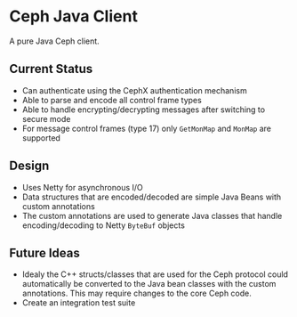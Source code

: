 # Ceph Java Client

A pure Java Ceph client.

## Current Status

* Can authenticate using the CephX authentication mechanism
* Able to parse and encode all control frame types
* Able to handle encrypting/decrypting messages after switching to
secure mode
* For message control frames (type 17) only `GetMonMap` and
`MonMap` are supported

## Design

* Uses Netty for asynchronous I/O
* Data structures that are encoded/decoded are simple Java Beans
with custom annotations
* The custom annotations are used to generate Java classes that
handle encoding/decoding to Netty `ByteBuf` objects

## Future Ideas

* Idealy the C++ structs/classes that are used for the Ceph protocol
could automatically be converted to the Java bean classes with the
custom annotations. This may require changes to the core Ceph code.
* Create an integration test suite